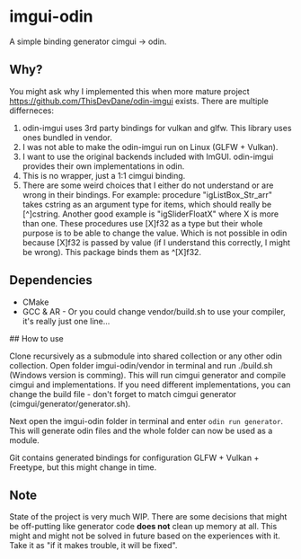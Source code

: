 # imgui-odin

A simple binding generator cimgui -> odin.

## Why?

You might ask why I implemented this when more mature project https://github.com/ThisDevDane/odin-imgui exists.
There are multiple differneces:

 1. odin-imgui uses 3rd party bindings for vulkan and glfw. This library uses ones bundled in vendor.
 2. I was not able to make the odin-imgui run on Linux (GLFW + Vulkan).
 3. I want to use the original backends included with ImGUI. odin-imgui provides their own implementations in odin.
 4. This is no wrapper, just a 1:1 cimgui binding.
 5. There are some weird choices that I either do not understand or are wrong in their bindings. For example: procedure "igListBox_Str_arr" takes cstring as an argument type for items, which should really be [^]cstring. Another good example is "igSliderFloatX" where X is more than one. These procedures use [X]f32 as a type but their whole purpose is to be able to change the value. Which is not possible in odin because [X]f32 is passed by value (if I understand this correctly, I might be wrong). This package binds them as ^[X]f32.

## Dependencies

 - CMake
 - GCC & AR - Or you could change vendor/build.sh to use your compiler, it's really just one line...

## How to use

Clone recursively as a submodule into shared collection or any other odin collection. Open folder imgui-odin/vendor
in terminal and run ./build.sh (Windows version is comming). This will run cimgui generator and compile cimgui
and implementations. If you need different implementations, you can change the build file - don't forget to match
cimgui generator (cimgui/generator/generator.sh).

Next open the imgui-odin folder in terminal and enter `odin run generator`. This will generate odin files and
the whole folder can now be used as a module.

Git contains generated bindings for configuration GLFW + Vulkan + Freetype, but this might change in time.

## Note

State of the project is very much WIP. There are some decisions that might be off-putting like generator code
**does not** clean up memory at all. This might and might not be solved in future based on the experiences with it.
Take it as "if it makes trouble, it will be fixed".

